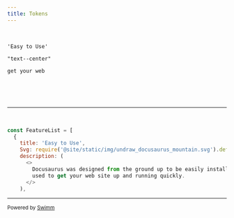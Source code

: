 ```yaml
---
title: Tokens
---
```

&nbsp;

<SwmToken path="/examples/classic/src/components/HomepageFeatures/index.js" pos="7:4:10" line-data="    title: &#39;Easy to Use&#39;,">`'Easy to Use'`</SwmToken>

<SwmToken path="/examples/classic/src/components/HomepageFeatures/index.js" pos="41:6:10" line-data="      &lt;div className=&quot;text--center&quot;&gt;">`"text--center"`</SwmToken>

<SwmToken path="/examples/classic/src/components/HomepageFeatures/index.js" pos="12:5:9" line-data="        used to get your web site up and running quickly.">`get your web`</SwmToken>

&nbsp;

&nbsp;

<SwmSnippet path="/examples/classic/src/components/HomepageFeatures/index.js" line="5">

---

&nbsp;

```javascript
const FeatureList = [
  {
    title: 'Easy to Use',
    Svg: require('@site/static/img/undraw_docusaurus_mountain.svg').default,
    description: (
      <>
        Docusaurus was designed from the ground up to be easily installed and
        used to get your web site up and running quickly.
      </>
    ),
```

---

</SwmSnippet>

<SwmMeta repo-id="Z2l0aHViJTNBJTNBZG9jdXNhdXJ1cyUzQSUzQW5hZGF2LXN3aW1t" repo-name="docusaurus"><sup>Powered by [Swimm](http://localhost:5001/)</sup></SwmMeta>
